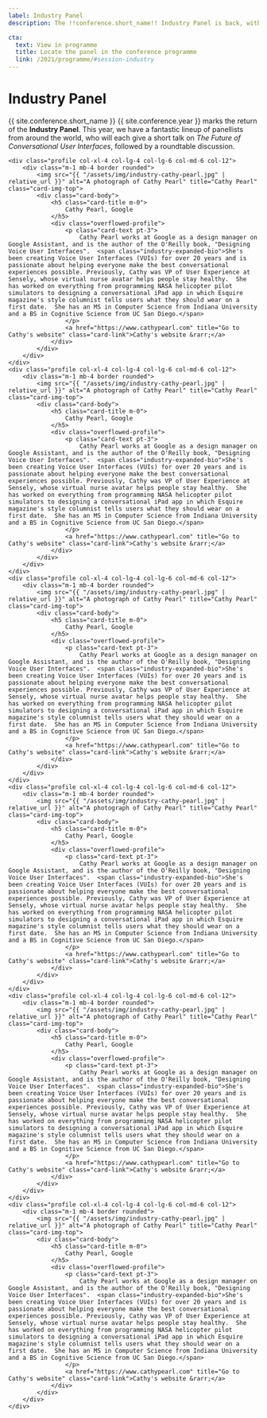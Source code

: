```yaml
---
label: Industry Panel
description: The !!conference.short_name!! Industry Panel is back, with a fantastic lineup of panelists.

cta:
  text: View in programme
  title: Locate the panel in the conference programme
  link: /2021/programme/#session-industry
---
```


# Industry Panel

{{ site.conference.short_name }} {{ site.conference.year }} marks the return of the <strong>Industry Panel</strong>. This year, we have a fantastic lineup of panellists from around the world, who will each give a short talk on <em>The Future of Conversational User Interfaces</em>, followed by a roundtable discussion.


<div class="d-flex flex-row flex-wrap justify-content-center">

	<div class="profile col-xl-4 col-lg-4 col-lg-6 col-md-6 col-12">
		<div class="m-1 mb-4 border rounded">
			<img src="{{ "/assets/img/industry-cathy-pearl.jpg" | relative_url }}" alt="A photograph of Cathy Pearl" title="Cathy Pearl" class="card-img-top">
			<div class="card-body">
				<h5 class="card-title m-0">
					Cathy Pearl, Google
				</h5>
				<div class="overflowed-profile">
					<p class="card-text pt-3">
						Cathy Pearl works at Google as a design manager on Google Assistant, and is the author of the O'Reilly book, "Designing Voice User Interfaces".  <span class="industry-expanded-bio">She's been creating Voice User Interfaces (VUIs) for over 20 years and is passionate about helping everyone make the best conversational experiences possible. Previously, Cathy was VP of User Experience at Sensely, whose virtual nurse avatar helps people stay healthy.  She has worked on everything from programming NASA helicopter pilot simulators to designing a conversational iPad app in which Esquire magazine's style columnist tells users what they should wear on a first date.  She has an MS in Computer Science from Indiana University and a BS in Cognitive Science from UC San Diego.</span>  
					</p>
					<a href="https://www.cathypearl.com" title="Go to Cathy's website" class="card-link">Cathy's website &rarr;</a>
				</div>
			</div>
		</div>
	</div>
	<div class="profile col-xl-4 col-lg-4 col-lg-6 col-md-6 col-12">
		<div class="m-1 mb-4 border rounded">
			<img src="{{ "/assets/img/industry-cathy-pearl.jpg" | relative_url }}" alt="A photograph of Cathy Pearl" title="Cathy Pearl" class="card-img-top">
			<div class="card-body">
				<h5 class="card-title m-0">
					Cathy Pearl, Google
				</h5>
				<div class="overflowed-profile">
					<p class="card-text pt-3">
						Cathy Pearl works at Google as a design manager on Google Assistant, and is the author of the O'Reilly book, "Designing Voice User Interfaces".  <span class="industry-expanded-bio">She's been creating Voice User Interfaces (VUIs) for over 20 years and is passionate about helping everyone make the best conversational experiences possible. Previously, Cathy was VP of User Experience at Sensely, whose virtual nurse avatar helps people stay healthy.  She has worked on everything from programming NASA helicopter pilot simulators to designing a conversational iPad app in which Esquire magazine's style columnist tells users what they should wear on a first date.  She has an MS in Computer Science from Indiana University and a BS in Cognitive Science from UC San Diego.</span>  
					</p>
					<a href="https://www.cathypearl.com" title="Go to Cathy's website" class="card-link">Cathy's website &rarr;</a>
				</div>
			</div>
		</div>
	</div>
	<div class="profile col-xl-4 col-lg-4 col-lg-6 col-md-6 col-12">
		<div class="m-1 mb-4 border rounded">
			<img src="{{ "/assets/img/industry-cathy-pearl.jpg" | relative_url }}" alt="A photograph of Cathy Pearl" title="Cathy Pearl" class="card-img-top">
			<div class="card-body">
				<h5 class="card-title m-0">
					Cathy Pearl, Google
				</h5>
				<div class="overflowed-profile">
					<p class="card-text pt-3">
						Cathy Pearl works at Google as a design manager on Google Assistant, and is the author of the O'Reilly book, "Designing Voice User Interfaces".  <span class="industry-expanded-bio">She's been creating Voice User Interfaces (VUIs) for over 20 years and is passionate about helping everyone make the best conversational experiences possible. Previously, Cathy was VP of User Experience at Sensely, whose virtual nurse avatar helps people stay healthy.  She has worked on everything from programming NASA helicopter pilot simulators to designing a conversational iPad app in which Esquire magazine's style columnist tells users what they should wear on a first date.  She has an MS in Computer Science from Indiana University and a BS in Cognitive Science from UC San Diego.</span>  
					</p>
					<a href="https://www.cathypearl.com" title="Go to Cathy's website" class="card-link">Cathy's website &rarr;</a>
				</div>
			</div>
		</div>
	</div>
	<div class="profile col-xl-4 col-lg-4 col-lg-6 col-md-6 col-12">
		<div class="m-1 mb-4 border rounded">
			<img src="{{ "/assets/img/industry-cathy-pearl.jpg" | relative_url }}" alt="A photograph of Cathy Pearl" title="Cathy Pearl" class="card-img-top">
			<div class="card-body">
				<h5 class="card-title m-0">
					Cathy Pearl, Google
				</h5>
				<div class="overflowed-profile">
					<p class="card-text pt-3">
						Cathy Pearl works at Google as a design manager on Google Assistant, and is the author of the O'Reilly book, "Designing Voice User Interfaces".  <span class="industry-expanded-bio">She's been creating Voice User Interfaces (VUIs) for over 20 years and is passionate about helping everyone make the best conversational experiences possible. Previously, Cathy was VP of User Experience at Sensely, whose virtual nurse avatar helps people stay healthy.  She has worked on everything from programming NASA helicopter pilot simulators to designing a conversational iPad app in which Esquire magazine's style columnist tells users what they should wear on a first date.  She has an MS in Computer Science from Indiana University and a BS in Cognitive Science from UC San Diego.</span>  
					</p>
					<a href="https://www.cathypearl.com" title="Go to Cathy's website" class="card-link">Cathy's website &rarr;</a>
				</div>
			</div>
		</div>
	</div>
	<div class="profile col-xl-4 col-lg-4 col-lg-6 col-md-6 col-12">
		<div class="m-1 mb-4 border rounded">
			<img src="{{ "/assets/img/industry-cathy-pearl.jpg" | relative_url }}" alt="A photograph of Cathy Pearl" title="Cathy Pearl" class="card-img-top">
			<div class="card-body">
				<h5 class="card-title m-0">
					Cathy Pearl, Google
				</h5>
				<div class="overflowed-profile">
					<p class="card-text pt-3">
						Cathy Pearl works at Google as a design manager on Google Assistant, and is the author of the O'Reilly book, "Designing Voice User Interfaces".  <span class="industry-expanded-bio">She's been creating Voice User Interfaces (VUIs) for over 20 years and is passionate about helping everyone make the best conversational experiences possible. Previously, Cathy was VP of User Experience at Sensely, whose virtual nurse avatar helps people stay healthy.  She has worked on everything from programming NASA helicopter pilot simulators to designing a conversational iPad app in which Esquire magazine's style columnist tells users what they should wear on a first date.  She has an MS in Computer Science from Indiana University and a BS in Cognitive Science from UC San Diego.</span>  
					</p>
					<a href="https://www.cathypearl.com" title="Go to Cathy's website" class="card-link">Cathy's website &rarr;</a>
				</div>
			</div>
		</div>
	</div>
	<div class="profile col-xl-4 col-lg-4 col-lg-6 col-md-6 col-12">
		<div class="m-1 mb-4 border rounded">
			<img src="{{ "/assets/img/industry-cathy-pearl.jpg" | relative_url }}" alt="A photograph of Cathy Pearl" title="Cathy Pearl" class="card-img-top">
			<div class="card-body">
				<h5 class="card-title m-0">
					Cathy Pearl, Google
				</h5>
				<div class="overflowed-profile">
					<p class="card-text pt-3">
						Cathy Pearl works at Google as a design manager on Google Assistant, and is the author of the O'Reilly book, "Designing Voice User Interfaces".  <span class="industry-expanded-bio">She's been creating Voice User Interfaces (VUIs) for over 20 years and is passionate about helping everyone make the best conversational experiences possible. Previously, Cathy was VP of User Experience at Sensely, whose virtual nurse avatar helps people stay healthy.  She has worked on everything from programming NASA helicopter pilot simulators to designing a conversational iPad app in which Esquire magazine's style columnist tells users what they should wear on a first date.  She has an MS in Computer Science from Indiana University and a BS in Cognitive Science from UC San Diego.</span>  
					</p>
					<a href="https://www.cathypearl.com" title="Go to Cathy's website" class="card-link">Cathy's website &rarr;</a>
				</div>
			</div>
		</div>
	</div>



</div>